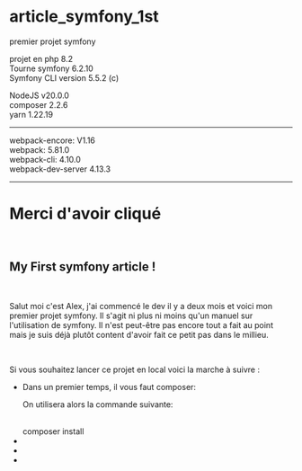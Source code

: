 # article_symfony_1st
premier projet symfony

projet en php 8.2 <br>
Tourne symfony 6.2.10 <br>
Symfony CLI version 5.5.2 (c) <br>

NodeJS v20.0.0 <br>
composer 2.2.6 <br>
yarn 1.22.19 <br>
<hr>
webpack-encore: V1.16 <br>
webpack: 5.81.0 <br>
webpack-cli: 4.10.0 <br>
webpack-dev-server 4.13.3 <br>

<hr>

<h1>Merci d'avoir cliqué</h1>

<br>

<h2>My First symfony article !</h2>

<br>

<p> Salut moi c'est Alex, j'ai commencé le dev il y a deux mois et voici mon premier projet symfony. Il s'agit ni plus ni moins qu'un manuel sur l'utilisation de symfony.
Il n'est peut-être pas encore tout a fait au point mais je suis déjà plutôt content d'avoir fait ce petit pas dans le millieu. <p>

<br>

<p>Si vous souhaitez lancer ce projet en local voici la marche à suivre :<p>

<ul>
  <li>Dans un premier temps, il vous faut composer: <br>
  <p> On utilisera alors la commande suivante: </p> <br>
  <span> composer install </span> </li>
  <li></li>
  <li></li>
  <li></li>
</ul>
